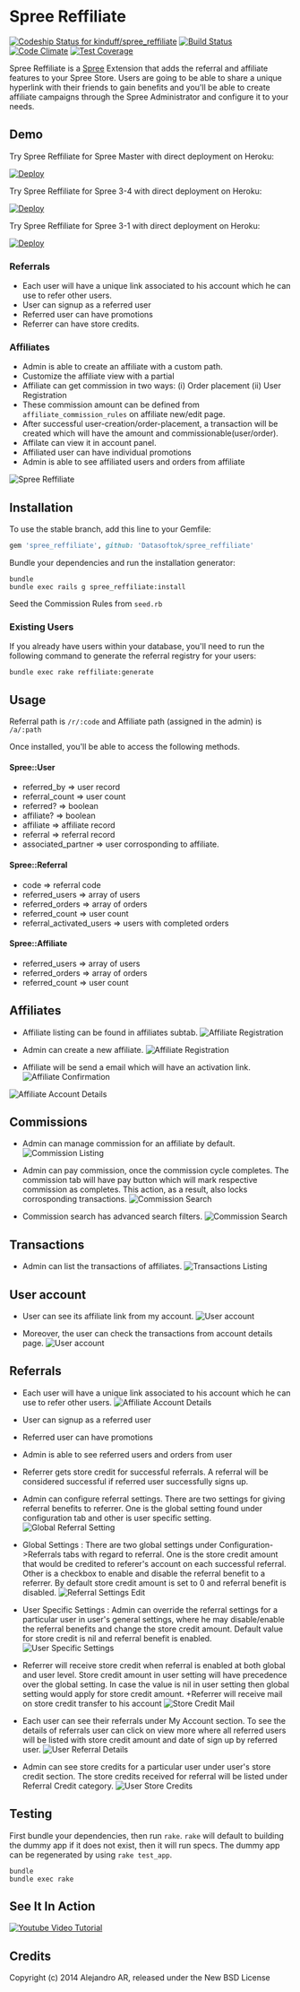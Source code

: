 Spree Reffiliate
================

[![Codeship Status for kinduff/spree_reffiliate](https://codeship.com/projects/ab504f70-4b22-0132-8f9f-22e1dbe6882e/status)](https://codeship.com/projects/46636)
[![Build Status](https://travis-ci.org/kinduff/spree_reffiliate.svg?branch=master)](https://travis-ci.org/kinduff/spree_reffiliate)
[![Code Climate](https://codeclimate.com/github/kinduff/spree_reffiliate/badges/gpa.svg)](https://codeclimate.com/github/kinduff/spree_reffiliate)
[![Test Coverage](https://codeclimate.com/github/kinduff/spree_reffiliate/badges/coverage.svg)](https://codeclimate.com/github/kinduff/spree_reffiliate)

Spree Reffiliate is a [Spree] Extension that adds the referral and affiliate features to your Spree Store. Users are going to be able to share a unique hyperlink with their friends to gain benefits and you'll be able to create affiliate campaigns through the Spree Administrator and configure it to your needs.

Demo
-----------------------------------
Try Spree Reffiliate for Spree Master with direct deployment on Heroku:

[![Deploy](https://www.herokucdn.com/deploy/button.svg)](https://heroku.com/deploy?template=https://github.com/vinsol-spree-contrib/spree-demo-heroku/tree/spree-reffiliate-master)

Try Spree Reffiliate for Spree 3-4 with direct deployment on Heroku:

[![Deploy](https://www.herokucdn.com/deploy/button.svg)](https://heroku.com/deploy?template=https://github.com/vinsol-spree-contrib/spree-demo-heroku/tree/spree-refilliate)

Try Spree Reffiliate for Spree 3-1 with direct deployment on Heroku:

[![Deploy](https://www.herokucdn.com/deploy/button.svg)](https://heroku.com/deploy?template=https://github.com/vinsol-spree-contrib/spree-demo-heroku/tree/spree-reffiliate-3-1)

### Referrals
+ Each user will have a unique link associated to his account which he can use to refer other users.
+ User can signup as a referred user
+ Referred user can have promotions
+ Referrer can have store credits.

### Affiliates
+ Admin is able to create an affiliate with a custom path.
+ Customize the affiliate view with a partial
+ Affiliate can get commission in two ways:
  (i) Order placement
  (ii) User Registration
+ These commission amount can be defined from `affiliate_commission_rules` on affiliate new/edit page.
+ After successful user-creation/order-placement, a transaction will be created which will have the amount and commissionable(user/order).
+ Affilate can view it in account panel.
+ Affiliated user can have individual promotions
+ Admin is able to see affiliated users and orders from affiliate

![Spree Reffiliate](https://cloud.githubusercontent.com/assets/1270156/4210980/11c6ba84-387f-11e4-8f3d-4eb7f45f9004.png)

## Installation

To use the stable branch, add this line to your Gemfile:

```ruby
gem 'spree_reffiliate', github: 'Datasoftok/spree_reffiliate'
```

Bundle your dependencies and run the installation generator:

```shell
bundle
bundle exec rails g spree_reffiliate:install
```
Seed the Commission Rules from `seed.rb`


### Existing Users
If you already have users within your database, you'll need to run the following command to generate the referral registry for your users:

```shell
bundle exec rake reffiliate:generate
```

## Usage

Referral path is `/r/:code` and Affiliate path (assigned in the admin) is `/a/:path`

Once installed, you'll be able to access the following methods.

#### Spree::User
+ referred_by => user record
+ referral_count => user count
+ referred? => boolean
+ affiliate? => boolean
+ affiliate => affiliate record
+ referral => referral record
+ associated_partner => user corrosponding to affiliate.

#### Spree::Referral
+ code => referral code
+ referred_users => array of users
+ referred_orders => array of orders
+ referred_count => user count
+ referral_activated_users => users with completed orders

#### Spree::Affiliate
+ referred_users => array of users
+ referred_orders => array of orders
+ referred_count => user count

## Affiliates

+ Affiliate listing can be found in affiliates subtab.
![Affiliate Registration](https://s3.amazonaws.com/gems-and-extensions-screenshots/refillate_images/affliates-listing.png)

+ Admin can create a new affiliate.
![Affiliate Registration](https://s3.amazonaws.com/gems-and-extensions-screenshots/refillate_images/affiliate-registration-new.png)

+ Affiliate will be send a email which will have an activation link.
![Affiliate Confirmation](https://s3.amazonaws.com/gems-and-extensions-screenshots/refillate_images/affiliate-confirmation-crop.png)

![Affiliate Account Details](https://s3.amazonaws.com/gems-and-extensions-screenshots/refillate_images/affiliate-account-details.png)

## Commissions

+ Admin can manage commission for an affiliate by default.
![Commission Listing](https://s3.amazonaws.com/gems-and-extensions-screenshots/refillate_images/commission-listing-crop.png)

+ Admin can pay commission, once the commission cycle completes. The commission tab will have pay button which will mark respective commission as completes. This action, as a result, also locks corrosponding transactions.
![Commission Search](https://s3.amazonaws.com/gems-and-extensions-screenshots/refillate_images/admin-pay-commission.png)

+ Commission search has advanced search filters.
![Commission Search](https://s3.amazonaws.com/gems-and-extensions-screenshots/refillate_images/admin-commission-search.png)

## Transactions

+ Admin can list the transactions of affiliates.
![Transactions Listing](https://s3.amazonaws.com/gems-and-extensions-screenshots/refillate_images/transactions-listing-crop.png)

## User account

+ User can see its affiliate link from my account.
![User account](https://s3.amazonaws.com/gems-and-extensions-screenshots/refillate_images/affiliate-account-details.png)

+ Moreover, the user can check the transactions from account details page.
![User account](https://s3.amazonaws.com/gems-and-extensions-screenshots/refillate_images/my-account-transactions-crop.png)

## Referrals

+ Each user will have a unique link associated to his account which he can use to refer other users.
![Affiliate Account Details](https://s3.amazonaws.com/gems-and-extensions-screenshots/reffiliate_referral_images/user_myaccount.png)

+ User can signup as a referred user
+ Referred user can have promotions
+ Admin is able to see referred users and orders from user
+ Referrer gets store credit for successful referrals. A referral will be considered successful if referred user successfully signs up.
+ Admin can configure referral settings. There are two settings for giving referral benefits to referrer. One is the global setting found under configuration tab and other is user specific setting.
![Global Referral Setting](https://s3.amazonaws.com/gems-and-extensions-screenshots/reffiliate_referral_images/configuration_referrals_tab.png)

+ Global Settings : There are two global settings under Configuration->Referrals tabs with regard to referral. One is the store credit amount that would be credited to referer's account on each successful referral. Other is a checkbox to enable and disable the referral benefit to a referrer. By default store credit amount is set to 0 and referral benefit is disabled.
![Referral Settings Edit](https://s3.amazonaws.com/gems-and-extensions-screenshots/reffiliate_referral_images/referral_settings_edit_page.png)

+ User Specific Settings : Admin can override the referral settings for a particular user in user's general settings, where he may disable/enable the referral benefits and change the store credit amount. Default value for store credit is nil and referral benefit is enabled.
![User Specific Settings](https://s3.amazonaws.com/gems-and-extensions-screenshots/reffiliate_referral_images/user_referral_settings.png)

+ Referrer will receive store credit when referral is enabled at both global and user level. Store credit amount in user setting will have precedence over the global setting. In case the value is nil in user setting then global setting would apply for store credit amount.
+Referrer will receive mail on store credit transfer to his account
![Store Credit Mail](https://s3.amazonaws.com/gems-and-extensions-screenshots/reffiliate_referral_images/mail_to%20referrer.png)

+ Each user can see their referrals under My Account section. To see the details of referrals user can click on view more where all referred users will be listed with store credit amount and date of sign up by referred user.
![User Referral Details](https://s3.amazonaws.com/gems-and-extensions-screenshots/reffiliate_referral_images/myaccount_referral_details.png)

+ Admin can see store credits for a particular user under user's store credit section. The store credits received for referral will be listed under Referral Credit category.
![User Store Credits](https://s3.amazonaws.com/gems-and-extensions-screenshots/reffiliate_referral_images/admin_users_store_credits_list.png)

## Testing

First bundle your dependencies, then run `rake`. `rake` will default to building the dummy app if it does not exist, then it will run specs. The dummy app can be regenerated by using `rake test_app`.

```shell
bundle
bundle exec rake
```

## See It In Action

<a href="http://www.youtube.com/watch?feature=player_embedded&v=CSis4gcj8Xg
" target="_blank"><img src="http://img.youtube.com/vi/CSis4gcj8Xg/0.jpg" 
alt="Youtube Video Tutorial" /></a>


## Credits

Copyright (c) 2014 Alejandro AR, released under the New BSD License

[Spree]: http://spreecommerce.com/
